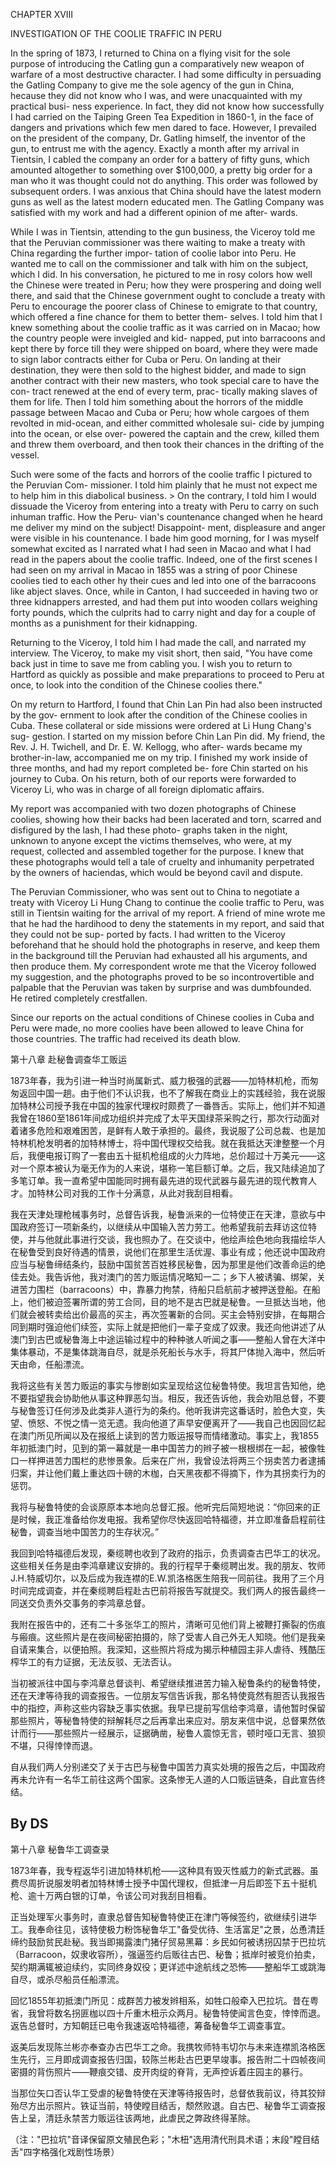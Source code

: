 CHAPTER XVIII 

INVESTIGATION OF THE COOLIE 
TRAFFIC IN PERU 

In the spring of 1873, I returned to China on 
a flying visit for the sole purpose of introducing 
the Catling gun a comparatively new weapon 
of warfare of a most destructive character. I 
had some difficulty in persuading the Gatling 
Company to give me the sole agency of the gun 
in China, hecause they did not know who I was, 
and were unacquainted with my practical busi- 
ness experience. In fact, they did not know how 
successfully I had carried on the Taiping Green 
Tea Expedition in 1860-1, in the face of dangers 
and privations which few men dared to face. 
However, I prevailed on the president of the 
company, Dr. Gatling himself, the inventor of 
the gun, to entrust me with the agency. Exactly 
a month after my arrival in Tientsin, I cabled 
the company an order for a battery of fifty guns, 
which amounted altogether to something over 
$100,000, a pretty big order for a man who it 
was thought could not do anything. This order 
was followed by subsequent orders. I was 
anxious that China should have the latest modern 
guns as well as the latest modern educated men. 
The Gatling Company was satisfied with my 
work and had a different opinion of me after- 
wards. 

While I was in Tientsin, attending to the gun 
business, the Viceroy told me that the Peruvian 
commissioner was there waiting to make a 
treaty with China regarding the further impor- 
tation of coolie labor into Peru. He wanted me 
to call on the commissioner and talk with him on 
the subject, which I did. In his conversation, 
he pictured to me in rosy colors how well the 
Chinese were treated in Peru; how they were 
prospering and doing well there, and said that the 
Chinese government ought to conclude a treaty 
with Peru to encourage the poorer class of 
Chinese to emigrate to that country, which 
offered a fine chance for them to better them- 
selves. I told him that I knew something about 
the coolie traffic as it was carried on in Macao; 
how the country people were inveigled and kid- 
napped, put into barracoons and kept there by 
force till they were shipped on board, where they 
were made to sign labor contracts either for 
Cuba or Peru. On landing at their destination, 
they were then sold to the highest bidder, and 
made to sign another contract with their new 
masters, who took special care to have the con- 
tract renewed at the end of every term, prac- 
tically making slaves of them for life. Then I 
told him something about the horrors of the 
middle passage between Macao and Cuba or 
Peru; how whole cargoes of them revolted in 
mid-ocean, and either committed wholesale sui- 
cide by jumping into the ocean, or else over- 
powered the captain and the crew, killed them 
and threw them overboard, and then took their 
chances in the drifting of the vessel. 

Such were some of the facts and horrors of 
the coolie traffic I pictured to the Peruvian Com- 
missioner. I told him plainly that he must not 
expect me to help him in this diabolical business. > 
On the contrary, I told him I would dissuade the 
Viceroy from entering into a treaty with Peru to 
carry on such inhuman traffic. How the Peru- 
vian's countenance changed when he heard me 
deliver my mind on the subject! Disappoint- 
ment, displeasure and anger were visible in his 
countenance. I bade him good morning, for I 
was myself somewhat excited as I narrated what 
I had seen in Macao and what I had read in the 
papers about the coolie traffic. Indeed, one of 
the first scenes I had seen on my arrival in Macao 
in 1855 was a string of poor Chinese coolies tied 
to each other hy their cues and led into one of the 
barracoons like abject slaves. Once, while in 
Canton, I had succeeded in having two or three 
kidnappers arrested, and had them put into 
wooden collars weighing forty pounds, which the 
culprits had to carry night and day for a couple 
of months as a punishment for their kidnapping. 

Returning to the Viceroy, I told him I had 
made the call, and narrated my interview. The 
Viceroy, to make my visit short, then said, "You 
have come back just in time to save me from 
cabling you. I wish you to return to Hartford 
as quickly as possible and make preparations to 
proceed to Peru at once, to look into the condition 
of the Chinese coolies there." 

On my return to Hartford, I found that Chin 
Lan Pin had also been instructed by the gov- 
ernment to look after the condition of the 
Chinese coolies in Cuba. These collateral or side 
missions were ordered at Li Hung Chang's sug- 
gestion. I started on my mission before Chin 
Lan Pin did. My friend, the Rev. J. H. 
Twichell, and Dr. E. W. Kellogg, who after- 
wards became my brother-in-law, accompanied 
me on my trip. I finished my work inside of 
three months, and had my report completed be- 
fore Chin started on his journey to Cuba. On 
his return, both of our reports were forwarded 
to Viceroy Li, who was in charge of all foreign 
diplomatic affairs. 

My report was accompanied with two dozen 
photographs of Chinese coolies, showing how 
their backs had been lacerated and torn, scarred 
and disfigured by the lash, I had these photo- 
graphs taken in the night, unknown to anyone 
except the victims themselves, who were, at my 
request, collected and assembled together for the 
purpose. I knew that these photographs would 
tell a tale of cruelty and inhumanity perpetrated 
by the owners of haciendas, which would be 
beyond cavil and dispute. 

The Peruvian Commissioner, who was sent out 
to China to negotiate a treaty with Viceroy Li 
Hung Chang to continue the coolie traffic to 
Peru, was still in Tientsin waiting for the arrival 
of my report. A friend of mine wrote me that 
he had the hardihood to deny the statements in 
my report, and said that they could not be sup- 
ported by facts. I had written to the Viceroy 
beforehand that he should hold the photographs 
in reserve, and keep them in the background till 
the Peruvian had exhausted all his arguments, 
and then produce them. My correspondent wrote 
me that the Viceroy followed my suggestion, and 
the photographs proved to be so incontrovertible 
and palpable that the Peruvian was taken by 
surprise and was dumbfounded. He retired 
completely crestfallen. 

Since our reports on the actual conditions of 
Chinese coolies in Cuba and Peru were made, 
no more coolies have been allowed to leave China 
for those countries. The traffic had received its 
death blow. 

第十八章
赴秘鲁调查华工贩运

1873年春，我为引进一种当时尚属新式、威力极强的武器——加特林机枪，而匆匆返回中国一趟。由于他们不认识我，也不了解我在商业上的实践经验，我在说服加特林公司授予我在中国的独家代理权时颇费了一番唇舌。实际上，他们并不知道我曾在1860至1861年间成功组织并完成了太平天国绿茶采购之行，那次行动面对着诸多危险和艰难困苦，是鲜有人敢于承担的。最终，我说服了公司总裁、也是加特林机枪发明者的加特林博士，将中国代理权交给我。就在我抵达天津整整一个月后，我便电报订购了一套由五十挺机枪组成的火力阵地，总价超过十万美元——这对一个原本被认为毫无作为的人来说，堪称一笔巨额订单。之后，我又陆续追加了多笔订单。我一直希望中国能同时拥有最先进的现代武器与最先进的现代教育人才。加特林公司对我的工作十分满意，从此对我刮目相看。

我在天津处理枪械事务时，总督告诉我，秘鲁派来的一位特使正在天津，意欲与中国政府签订一项新条约，以继续从中国输入苦力劳工。他希望我前去拜访这位特使，并与他就此事进行交谈，我也照办了。在交谈中，他绘声绘色地向我描绘华人在秘鲁受到良好待遇的情景，说他们在那里生活优渥、事业有成；他还说中国政府应当与秘鲁缔结条约，鼓励中国贫苦百姓移民秘鲁，因为那里是他们改善命运的绝佳去处。我告诉他，我对澳门的苦力贩运情况略知一二；乡下人被诱骗、绑架，关进苦力围栏（barracoons）中，靠暴力拘禁，待船只启航前才被押送登船。在船上，他们被迫签署所谓的劳工合同，目的地不是古巴就是秘鲁。一旦抵达当地，他们就会被转卖给出价最高的买主，再次签署新的合同。买主会特别安排，在每期合同到期时强迫他们续签，实际上就是把他们一辈子变成了奴隶。我还向他讲述了从澳门到古巴或秘鲁海上中途运输过程中的种种骇人听闻之事——整船人曾在大洋中集体暴动，不是集体跳海自尽，就是杀死船长与水手，将其尸体抛入海中，然后听天由命，任船漂流。

我将这些有关苦力贩运的事实与惨剧如实呈现给这位秘鲁特使。我坦言告知他，绝不要指望我会协助他从事这种罪恶勾当。相反，我还告诉他，我会劝阻总督，不要与秘鲁签订任何涉及此类非人道行为的条约。他听我讲完这番话时，脸色大变，失望、愤怒、不悦之情一览无遗。我向他道了声早安便离开了——我自己也因回忆起在澳门所见所闻以及在报纸上读到的苦力贩运报导而情绪激动。事实上，我1855年初抵澳门时，见到的第一幕就是一串中国苦力的辫子被一根根绑在一起，被像牲口一样押进苦力围栏的悲惨景象。后来在广州，我曾设法将两三个拐卖苦力者逮捕归案，并让他们戴上重达四十磅的木枷，白天黑夜都不得摘下，作为其拐卖行为的惩罚。

我将与秘鲁特使的会谈原原本本地向总督汇报。他听完后简短地说：“你回来的正是时候，我正准备给你发电报。我希望你尽快返回哈特福德，并立即准备启程前往秘鲁，调查当地中国苦力的生存状况。”

我回到哈特福德后发现，秦缆聘也收到了政府的指示，负责调查古巴华工的状况。这些相关任务是由李鸿章建议安排的。我的行程早于秦缆聘出发。我的朋友、牧师J.H.特威切尔，以及后成为我连襟的E.W.凯洛格医生陪我一同前往。我用了三个月时间完成调查，并在秦缆聘启程赴古巴前将报告写就提交。我们两人的报告最终一同送交负责外交事务的李鸿章总督。

我附在报告中的，还有二十多张华工的照片，清晰可见他们背上被鞭打撕裂的伤痕与瘢痕。这些照片是在夜间秘密拍摄的，除了受害人自己外无人知晓。他们是我亲自请来集合，以便拍照。我深知，这些照片将成为揭示种植园主非人虐待、残酷压榨华工的有力证据，无法反驳、无法否认。

当初被派往中国与李鸿章总督谈判、希望继续推进苦力输入秘鲁条约的秘鲁特使，还在天津等待我的调查报告。一位朋友写信告诉我，那名特使竟然有胆否认我报告中的指控，声称这些内容缺乏事实依据。我早已提前写信给李鸿章，请他暂时保留那些照片，等秘鲁特使的辩解耗尽之后再拿出来应对。朋友来信中说，总督果然依计而行——那些照片一经展示，证据确凿，秘鲁人震惊无言，顿时哑口无言、狼狈不堪，只得悻悻而退。

自从我们两人分别递交了关于古巴与秘鲁中国苦力真实处境的报告之后，中国政府再未允许有一名华工前往这两个国家。这条惨无人道的人口贩运链条，自此宣告终结。


## By DS

第十八章
秘鲁华工调查录

1873年春，我专程返华引进加特林机枪——这种具有毁灭性威力的新式武器。虽费尽周折说服发明者加特林博士授予中国代理权，但抵津一月后即签下五十挺机枪、逾十万两白银的订单，令该公司对我刮目相看。

正当处理军火事务时，直隶总督告知秘鲁特使正在津门等候签约，欲继续引进华工。我奉命往见，该特使极力粉饰秘鲁华工"备受优待、生活富足"之景，怂恿清廷缔约鼓励贫民赴秘。我当即揭露澳门猪仔贸易黑幕：乡民如何被诱拐囚禁于巴拉坑（Barracoon，奴隶收容所），强逼签约后贩往古巴、秘鲁；抵岸时被竞价拍卖，契约期满辄被迫续约，实同终身奴役；更详述中途航线之恐怖——整船华工或跳海自尽，或杀尽船员任船漂流。

回忆1855年初抵澳门所见：成群苦力被发辫相系，如牲口般牵入巴拉坑。昔在粤省，我曾将数名拐匪枷以四十斤重木杻示众两月。秘鲁特使闻言色变，悻悻而退。返告总督时，方知朝廷已电令我速返哈特福德，筹备秘鲁华工调查事宜。

返美后发现陈兰彬亦奉查办古巴华工之命。我携牧师特韦切尔与未来连襟凯洛格医生先行，三月即成调查报告归国，较陈兰彬赴古巴更早竣事。报告附二十四帧夜间密摄的背伤照片——鞭痕交错、皮开肉绽的脊背，无声控诉着庄园主的暴行。

当那位矢口否认华工受虐的秘鲁特使在天津等待报告时，总督依我前议，待其狡辩殆尽方出示照片。铁证当前，特使瞠目结舌，颓然败退。自古巴、秘鲁华工调查报告上呈，清廷永禁苦力贩运往该两地，此虐民之弊政终得革除。

（注："巴拉坑"音译保留原文殖民色彩；"木杻"选用清代刑具术语；末段"瞠目结舌"四字格强化戏剧性场景）


